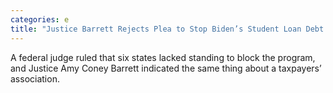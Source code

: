 ```yaml
---
categories: e
title: "Justice Barrett Rejects Plea to Stop Biden’s Student Loan Debt Plan"
---
```

A federal judge ruled that six states lacked standing to block the program, and Justice Amy Coney Barrett indicated the same thing about a taxpayers’ association.